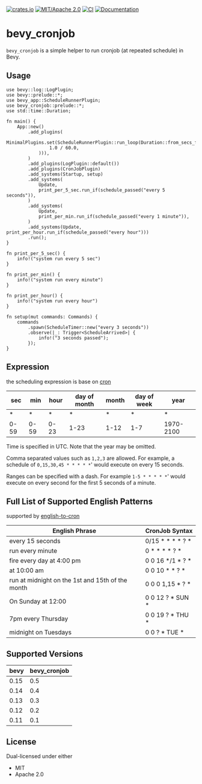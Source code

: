 [![crates.io](https://img.shields.io/crates/v/bevy_cronjob)](https://crates.io/crates/bevy_cronjob)
[![MIT/Apache 2.0](https://img.shields.io/badge/license-MIT%2FApache-blue.svg)](https://github.com/Seldom-SE/seldom_pixel#license)
[![CI](https://github.com/foxzool/bevy_cronjob/workflows/CI/badge.svg)](https://github.com/foxzool/bevy_cronjob/actions)
[![Documentation](https://docs.rs/bevy_cronjob/badge.svg)](https://docs.rs/bevy_cronjob)

# bevy_cronjob

`bevy_cronjob` is a simple helper to run cronjob (at repeated schedule) in Bevy.

## Usage

``` rust, no_run
use bevy::log::LogPlugin;
use bevy::prelude::*;
use bevy_app::ScheduleRunnerPlugin;
use bevy_cronjob::prelude::*;
use std::time::Duration;

fn main() {
    App::new()
        .add_plugins(
            MinimalPlugins.set(ScheduleRunnerPlugin::run_loop(Duration::from_secs_f64(
                1.0 / 60.0,
            ))),
        )
        .add_plugins(LogPlugin::default())
        .add_plugins(CronJobPlugin)
        .add_systems(Startup, setup)
        .add_systems(
            Update,
            print_per_5_sec.run_if(schedule_passed("every 5 seconds")),
        )
        .add_systems(
            Update,
            print_per_min.run_if(schedule_passed("every 1 minute")),
        )
        .add_systems(Update, print_per_hour.run_if(schedule_passed("every hour")))
        .run();
}

fn print_per_5_sec() {
    info!("system run every 5 sec")
}

fn print_per_min() {
    info!("system run every minute")
}

fn print_per_hour() {
    info!("system run every hour")
}

fn setup(mut commands: Commands) {
    commands
        .spawn(ScheduleTimer::new("every 3 seconds"))
        .observe(|_: Trigger<ScheduleArrived>| {
            info!("3 seconds passed");
        });
}

```

## Expression

the scheduling expression is base on [cron](https://github.com/zslayton/cron)

| sec  | min  | hour | day of month | month | day of week | year      |
|------|------|------|--------------|-------|-------------|-----------|
| *    | *    | *    | *            | *     | *           | *         |
| 0-59 | 0-59 | 0-23 | 1-23         | 1-12  | 1-7         | 1970-2100 |

Time is specified in UTC. Note that the year may be omitted.

Comma separated values such as `1,2,3` are allowed. For example, a schedule of `0,15,30,45 * * * * *`' would execute on
every 15 seconds.

Ranges can be specified with a dash. For example `1-5 * * * * *`' would execute on every second for the first 5 seconds
of a minute.

## Full List of Supported English Patterns

supported by [english-to-cron](https://github.com/kaplanelad/english-to-cron)

| English Phrase                                   | CronJob Syntax   |
|--------------------------------------------------|------------------|
| every 15 seconds                                 | 0/15 * * * * ? * |
| run every minute                                 | 0 * * * * ? *    |
| fire every day at 4:00 pm                        | 0 0 16 */1 * ? * |
| at 10:00 am                                      | 0 0 10 * * ? *   |
| run at midnight on the 1st and 15th of the month | 0 0 0 1,15 * ? * |
| On Sunday at 12:00                               | 0 0 12 ? * SUN * |
| 7pm every Thursday                               | 0 0 19 ? * THU * |
| midnight on Tuesdays                             | 0 0 ? * TUE *    |

## Supported Versions

| bevy | bevy_cronjob |
|------|--------------|
| 0.15 | 0.5          |
| 0.14 | 0.4          |
| 0.13 | 0.3          |
| 0.12 | 0.2          |
| 0.11 | 0.1          |

## License

Dual-licensed under either

- MIT
- Apache 2.0
